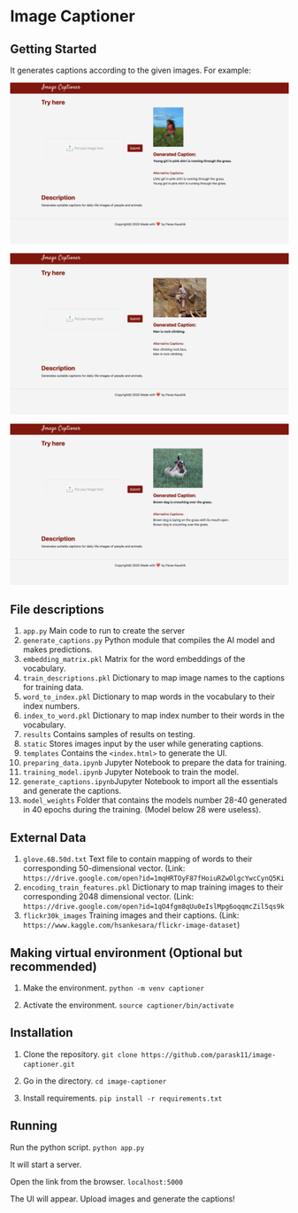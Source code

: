# Image Captioner

## Getting Started
It generates captions according to the given images.
For example: 

![result1](/results/1.png)

![result2](/results/3.png)

![result3](/results/2.png)

## File descriptions
1) `app.py` Main code to run to create the server
2) `generate_captions.py` Python module that compiles the AI model and makes predictions.
3) `embedding_matrix.pkl` Matrix for the word embeddings of the vocabulary.
4) `train_descriptions.pkl` Dictionary to map image names to the captions for training data.
5) `word_to_index.pkl` Dictionary to map words in the vocabulary to their index numbers.
6) `index_to_word.pkl` Dictionary to map index number to their words in the vocabulary.
7) `results` Contains samples of results on testing.
8) `static` Stores images input by the user while generating captions.
9) `templates` Contains the `<index.html>` to generate the UI.
10) `preparing_data.ipynb` Jupyter Notebook to prepare the data for training.
11) `training_model.ipynb` Jupyter Notebook to train the model.
12) `generate_captions.ipynb`Jupyter Notebook to import all the essentials and generate the captions.
13) `model_weights` Folder that contains the models number 28-40 generated in 40 epochs during the training. (Model below 28 were useless).

## External Data
1) `glove.6B.50d.txt` Text file to contain mapping of words to their corresponding 50-dimensional vector. (Link:
`https://drive.google.com/open?id=1mqHRTOyF87fHoiuRZwOlgcYwcCynQ5Ki`
2) `encoding_train_features.pkl` Dictionary to map training images to their corresponding 2048 dimensional vector. (Link: `https://drive.google.com/open?id=1qO4fgm8qUu0eIslMpg6oqqmcZil5qs9k`
3) `flickr30k_images` Training images and their captions. (Link: `https://www.kaggle.com/hsankesara/flickr-image-dataset`)

## Making virtual environment (Optional but recommended)
1) Make the environment.
`python -m venv captioner`

2) Activate the environment.
`source captioner/bin/activate`

## Installation
1) Clone the repository.
`git clone https://github.com/parask11/image-captioner.git`

2) Go in the directory.
`cd image-captioner`

3) Install requirements.
`pip install -r requirements.txt` 

## Running

Run the python script.
`python app.py`

It will start a server.

Open the link from the browser.
`localhost:5000`

The UI will appear. Upload images and generate the captions!
